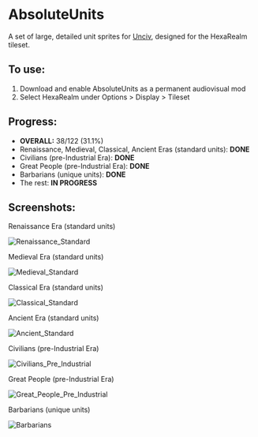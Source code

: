 # AbsoluteUnits

A set of large, detailed unit sprites for [Unciv](https://github.com/yairm210/Unciv), designed for the HexaRealm tileset. 

## To use: 
1. Download and enable AbsoluteUnits as a permanent audiovisual mod
2. Select HexaRealm under Options > Display > Tileset

## Progress:
  * **OVERALL:** 38/122 (31.1%)
  * Renaissance, Medieval, Classical, Ancient Eras (standard units): **DONE**
  * Civilians (pre-Industrial Era): **DONE**
  * Great People (pre-Industrial Era): **DONE**
  * Barbarians (unique units): **DONE**
  * The rest: **IN PROGRESS**

## Screenshots:
Renaissance Era (standard units)

<img alt="Renaissance_Standard" src="https://user-images.githubusercontent.com/56904240/176986560-b57af95c-818a-4cc0-8187-bc165ff9e133.png">

Medieval Era (standard units)

<img alt="Medieval_Standard" src="https://user-images.githubusercontent.com/56904240/176986182-83ba4004-dfa5-4856-a6e8-e68622734266.png">

Classical Era (standard units)

<img alt="Classical_Standard" src="https://user-images.githubusercontent.com/56904240/176986314-90bba10a-2056-4a29-9e7b-31faf615950b.png">

Ancient Era (standard units)

<img alt="Ancient_Standard" src="https://user-images.githubusercontent.com/56904240/176986438-a186f9c0-fc4d-4e05-b57a-fab3c0b12563.png">

Civilians (pre-Industrial Era)

<img alt="Civilians_Pre_Industrial" src="https://user-images.githubusercontent.com/56904240/174503009-3096c3f2-445a-4b0d-8cee-6531f6fc8bdc.png">

Great People (pre-Industrial Era) 


<img alt="Great_People_Pre_Industrial" src="https://user-images.githubusercontent.com/56904240/174503028-79811452-ab54-4278-950d-00c726c6de52.png">

Barbarians (unique units)

<img alt="Barbarians" src="https://user-images.githubusercontent.com/56904240/174503053-3b0eba7b-d3bb-455a-9947-27cb757628d6.png">

